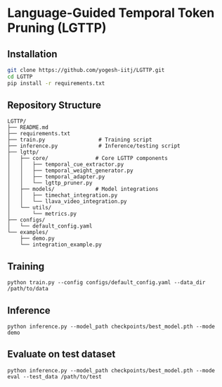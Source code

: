 # Language-Guided Temporal Token Pruning (LGTTP)


## Installation

```bash
git clone https://github.com/yogesh-iitj/LGTTP.git
cd LGTTP
pip install -r requirements.txt
```
## Repository Structure

```
LGTTP/
├── README.md
├── requirements.txt
├── train.py                 # Training script
├── inference.py             # Inference/testing script
├── lgttp/
│   ├── core/               # Core LGTTP components
│   │   ├── temporal_cue_extractor.py
│   │   ├── temporal_weight_generator.py
│   │   ├── temporal_adapter.py
│   │   └── lgttp_pruner.py
│   ├── models/             # Model integrations
│   │   ├── timechat_integration.py
│   │   └── llava_video_integration.py
│   └── utils/
│       └── metrics.py
├── configs/
│   └── default_config.yaml
└── examples/
    ├── demo.py
    └── integration_example.py
```

## Training
```
python train.py --config configs/default_config.yaml --data_dir /path/to/data
```



## Inference


```
python inference.py --model_path checkpoints/best_model.pth --mode demo
```

## Evaluate on test dataset  
```
python inference.py --model_path checkpoints/best_model.pth --mode eval --test_data /path/to/test
```



